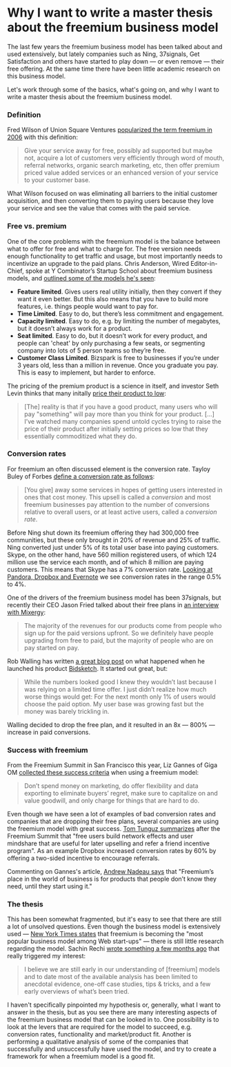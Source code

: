 Why I want to write a master thesis about the freemium business model
=====================================================================

The last few years the freemium business model has been talked about and used extensively, but lately companies such as Ning, 37signals, Get Satisfaction and others have started to play down — or even remove — their free offering. At the same time there have been little academic research on this business model.

Let's work through some of the basics, what's going on, and why I want to write a master thesis about the freemium business model.

### Definition

Fred Wilson of Union Square Ventures [popularized the term freemium in 2006](http://www.avc.com/a_vc/2006/03/the_freemium_bu.html) with this definition:

> Give your service away for free, possibly ad supported but maybe not, acquire a lot of customers very efficiently through word of mouth, referral networks, organic search marketing, etc, then offer premium priced value added services or an enhanced version of your service to your customer base.

What Wilson focused on was eliminating all barriers to the initial customer acquisition, and then converting them to paying users because they love your service and see the value that comes with the paid service.

### Free vs. premium

One of the core problems with the freemium model is the balance between what to offer for free and what to charge for. The free version needs enough functionality to get traffic and usage, but most importantly needs to incentivize an upgrade to the paid plans. Chris Anderson, Wired Editor-in-Chief, spoke at Y Combinator’s Startup School about freemium business models, and [outlined some of the models he's seen](http://techcrunch.com/2009/10/24/startup-school-wired-editor-chris-anderson-on-freemium-business-models/):

* **Feature limited**. Gives users real utility initially, then they convert if they want it even better. But this also means that you have to build more features, i.e. things people would want to pay for.
* **Time Limited**. Easy to do, but there’s less commitment and engagement.
* **Capacity limited**. Easy to do, e.g. by limiting the number of megabytes, but it doesn’t always work for a product.
* **Seat limited**. Easy to do, but it doesn’t work for every product, and people can 'cheat' by only purchasing a few seats, or segmenting company into lots of 5 person teams so they’re free.
* **Customer Class Limited**. Bizspark is free to businesses if you’re under 3 years old, less than a million in revenue. Once you graduate you pay. This is easy to implement, but harder to enforce.

The pricing of the premium product is a science in itself, and investor Seth Levin thinks that many initally [price their product to low](http://www.sethlevine.com/wp/2010/08/pricing-models-the-freemium-myth-and-why-you-may-not-be-charging-enough-for-your-product):

> \[The\] reality is that if you have a good product, many users who will pay "something" will pay more than you think for your product. \[...\] I’ve watched many companies spend untold cycles trying to raise the price of their product after initially setting prices so low that they essentially commoditized what they do.

### Conversion rates

For freemium an often discussed element is the conversion rate. Tayloy Buley of Forbes [define a conversion rate as follows](http://blogs.forbes.com/taylorbuley/2010/08/10/skype-ipo-a-hot-deal-hold-the-phone/):

> \[You give\] away some services in hopes of getting users interested in ones that cost money. This upsell is called a *conversion* and most freemium businesses pay attention to the number of conversions relative to overall users, or at least active users, called a *conversion rate*.

Before Ning shut down its freemium offering they had 300,000 free communities, but these only brought in 20% of revenue and 25% of traffic. Ning converted just under 5% of its total user base into paying customers. Skype, on the other hand, have 560 million registered users, of which 124 million use the service each month, and of which 8 million are paying customers. This means that Skype has a 7% conversion rate. [Looking at Pandora, Dropbox and Evernote](http://gigaom.com/2010/03/26/case-studies-in-freemium-pandora-dropbox-evernote-automattic-and-mailchimp/) we see conversion rates in the range 0.5% to 4%.

One of the drivers of the freemium business model has been 37signals, but recently their CEO Jason Fried talked about their free plans in [an interview with Mixergy](http://mixergy.com/bootstrapping-37signals/): 

> The majority of the revenues for our products come from people who sign up for the paid versions upfront. So we definitely have people upgrading from free to paid, but the majority of people who are on pay started on pay.

Rob Walling has written [a great blog post](http://www.softwarebyrob.com/2010/08/18/why-free-plans-dont-work/) on what happened when he launched his product [Bidsketch](http://www.bidsketch.com/). It started out great, but:

> While the numbers looked good I knew they wouldn’t last because I was relying on a limited time offer. I just didn’t realize how much worse things would get: For the next month only 1% of users would choose the paid option. My user base was growing fast but the money was barely trickling in.

Walling decided to drop the free plan, and it resulted in an 8x — 800% — increase in paid conversions. 

### Success with freemium

From the Freemium Summit in San Francisco this year, Liz Gannes of Giga OM [collected these success criteria](http://gigaom.com/2010/03/26/case-studies-in-freemium-pandora-dropbox-evernote-automattic-and-mailchimp/#comment-245266) when using a freemium model:

> Don’t spend money on marketing, do offer flexibility and data exporting to eliminate buyers’ regret, make sure to capitalize on and value goodwill, and only charge for things that are hard to do.

Even though we have seen a lot of examples of bad conversion rates and companies that are dropping their free plans, several companies are using the freemium model with great success. [Tom Tunguz summarizes](http://expostfacto.posterous.com/freemium-summit-notes-and-data) after the Freemium Summit that "free users build network effects and user mindshare that are useful for later upselling and refer a friend incentive program". As an example Dropbox increased conversion rates by 60% by offering a two-sided incentive to encourage referrals.

Commenting on Gannes's article, [Andrew Nadeau says](http://gigaom.com/2010/03/26/case-studies-in-freemium-pandora-dropbox-evernote-automattic-and-mailchimp/#comment-245266) that "Freemium’s place in the world of business is for products that people don’t know they need, until they start using it."

### The thesis

This has been somewhat fragmented, but it's easy to see that there are still a lot of unsolved questions. Even though the business model is extensively used — [New York Times states](http://www.nytimes.com/2009/05/25/technology/start-ups/25startup.html) that freemium is becoming the "most popular business model among Web start-ups" — there is still little research regarding the model. Sachin Rechi [wrote something a few months ago](http://www.sachinrekhi.com/blog/2010/02/16/freemium-design-pattern-scale-pricing-with-customer-success) that really triggered my interest:

> I believe we are still early in our understanding of \[freemium\] models and to date most of the available analysis has been limited to anecdotal evidence, one-off case studies, tips & tricks, and a few early overviews of what’s been tried.

I haven't specifically pinpointed my hypothesis or, generally, what I want to answer in the thesis, but as you see there are many interesting aspects of the freemium business model that can be looked in to. One possibility is to look at the levers that are required for the model to succeed, e.g. conversion rates, functionality and market/product fit. Another is performing a qualitative analysis of some of the companies that successfully and unsuccessfully have used the model, and try to create a framework for when a freemium model is a good fit.
